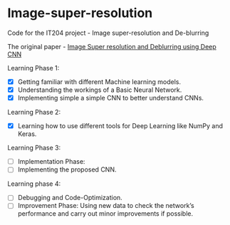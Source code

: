 # Image-super-resolution
Code for the IT204 project - Image super-resolution and De-blurring

The original paper - [Image Super resolution and Deblurring using Deep CNN](https://ieeexplore.ieee.org/document/8516983)

Learning Phase 1:
- [x] Getting familiar with different Machine learning models.
- [x] Understanding the workings of a Basic Neural Network.
- [x] Implementing simple a simple CNN to better understand CNNs.  

Learning Phase 2:
- [x] Learning how to use different tools for Deep Learning like NumPy and Keras.

Learning Phase 3:
- [ ] Implementation Phase:
- [ ] Implementing the proposed CNN.

Learning phase 4:
- [ ] Debugging and Code-Optimization.
- [ ] Improvement Phase:
Using new data to check the network’s performance and carry out minor
improvements if possible.
